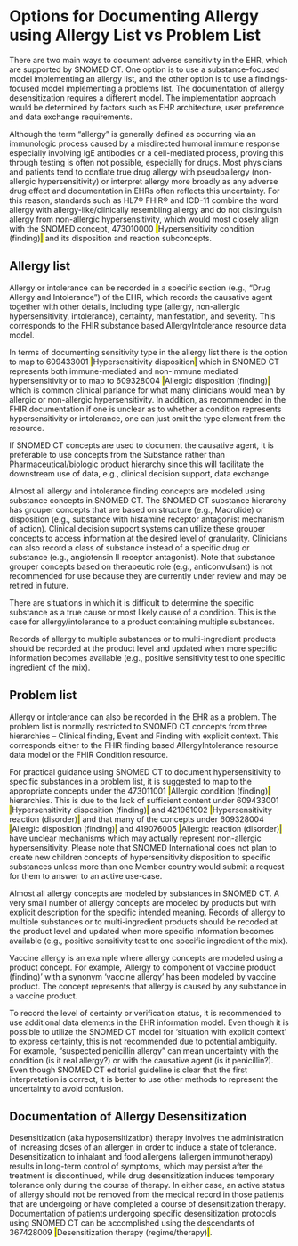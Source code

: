 # Options for Documenting Allergy using Allergy List vs Problem List

There are two main ways to document adverse sensitivity in the EHR, which are supported by SNOMED CT. One option is to use a substance-focused model implementing an allergy list, and the other option is to use a findings-focused model implementing a problems list. The documentation of allergy desensitization requires a different model. The implementation approach would be determined by factors such as EHR architecture, user preference and data exchange requirements.

Although the term “allergy” is generally defined as occurring via an immunologic process caused by a misdirected humoral immune response especially involving IgE antibodies or a cell-mediated process, proving this through testing is often not possible, especially for drugs. Most physicians and patients tend to conflate true drug allergy with pseudoallergy (non-allergic hypersensitivity) or interpret allergy more broadly as any adverse drug effect and documentation in EHRs often reflects this uncertainty. For this reason, standards such as HL7® FHIR® and ICD-11 combine the word allergy with allergy-like/clinically resembling allergy and do not distinguish allergy from non-allergic hypersensitivity, which would most closely align with the SNOMED concept, 473010000 <mark style="color:blue;">|</mark>Hypersensitivity condition (finding)<mark style="color:blue;">|</mark> and its disposition and reaction subconcepts.

## Allergy list

Allergy or intolerance can be recorded in a specific section (e.g., “Drug Allergy and Intolerance”) of the EHR, which records the causative agent together with other details, including type (allergy, non-allergic hypersensitivity, intolerance), certainty, manifestation, and severity. This corresponds to the FHIR substance based AllergyIntolerance resource data model.

In terms of documenting sensitivity type in the allergy list there is the option to map to 609433001 <mark style="color:blue;">|</mark>Hypersensitivity disposition<mark style="color:blue;">|</mark> which in SNOMED CT represents both immune-mediated and non-immune mediated hypersensitivity or to map to 609328004 <mark style="color:blue;">|</mark>Allergic disposition (finding)<mark style="color:blue;">|</mark> which is common clinical parlance for what many clinicians would mean by allergic or non-allergic hypersensitivity. In addition, as recommended in the FHIR documentation if one is unclear as to whether a condition represents hypersensitivity or intolerance, one can just omit the type element from the resource.

If SNOMED CT concepts are used to document the causative agent, it is preferable to use concepts from the Substance rather than Pharmaceutical/biologic product hierarchy since this will facilitate the downstream use of data, e.g., clinical decision support, data exchange.

Almost all allergy and intolerance finding concepts are modeled using substance concepts in SNOMED CT. The SNOMED CT substance hierarchy has grouper concepts that are based on structure (e.g., Macrolide) or disposition (e.g., substance with histamine receptor antagonist mechanism of action). Clinical decision support systems can utilize these grouper concepts to access information at the desired level of granularity. Clinicians can also record a class of substance instead of a specific drug or substance (e.g., angiotensin II receptor antagonist). Note that substance grouper concepts based on therapeutic role (e.g., anticonvulsant) is not recommended for use because they are currently under review and may be retired in future.

There are situations in which it is difficult to determine the specific substance as a true cause or most likely cause of a condition. This is the case for allergy/intolerance to a product containing multiple substances.

Records of allergy to multiple substances or to multi-ingredient products should be recorded at the product level and updated when more specific information becomes available (e.g., positive sensitivity test to one specific ingredient of the mix).

## Problem list

Allergy or intolerance can also be recorded in the EHR as a problem. The problem list is normally restricted to SNOMED CT concepts from three hierarchies – Clinical finding, Event and Finding with explicit context. This corresponds either to the FHIR finding based AllergyIntolerance resource data model or the FHIR Condition resource.

For practical guidance using SNOMED CT to document hypersensitivity to specific substances in a problem list, it is suggested to map to the appropriate concepts under the 473011001 <mark style="color:blue;">|</mark>Allergic condition (finding)<mark style="color:blue;">|</mark> hierarchies. This is due to the lack of sufficient content under 609433001 <mark style="color:blue;">|</mark>Hypersensitivity disposition (finding)<mark style="color:blue;">|</mark> and 421961002 <mark style="color:blue;">|</mark>Hypersensitivity reaction (disorder)<mark style="color:blue;">|</mark> and that many of the concepts under 609328004 <mark style="color:blue;">|</mark>Allergic disposition (finding)<mark style="color:blue;">|</mark> and 419076005 <mark style="color:blue;">|</mark>Allergic reaction (disorder)<mark style="color:blue;">|</mark> have unclear mechanisms which may actually represent non-allergic hypersensitivity. Please note that SNOMED International does not plan to create new children concepts of hypersensitivity disposition to specific substances unless more than one Member country would submit a request for them to answer to an active use-case.

Almost all allergy concepts are modeled by substances in SNOMED CT. A very small number of allergy concepts are modeled by products but with explicit description for the specific intended meaning. Records of allergy to multiple substances or to multi-ingredient products should be recoded at the product level and updated when more specific information becomes available (e.g., positive sensitivity test to one specific ingredient of the mix).

Vaccine allergy is an example where allergy concepts are modeled using a product concept. For example, ‘Allergy to component of vaccine product (finding)’ with a synonym ‘vaccine allergy’ has been modeled by vaccine product. The concept represents that allergy is caused by any substance in a vaccine product.

To record the level of certainty or verification status, it is recommended to use additional data elements in the EHR information model. Even though it is possible to utilize the SNOMED CT model for ‘situation with explicit context’ to express certainty, this is not recommended due to potential ambiguity. For example, “suspected penicillin allergy” can mean uncertainty with the condition (is it real allergy?) or with the causative agent (is it penicillin?). Even though SNOMED CT editorial guideline is clear that the first interpretation is correct, it is better to use other methods to represent the uncertainty to avoid confusion.

## Documentation of Allergy Desensitization

Desensitization (aka hyposensitization) therapy involves the administration of increasing doses of an allergen in order to induce a state of tolerance. Desensitization to inhalant and food allergens (allergen immunotherapy) results in long-term control of symptoms, which may persist after the treatment is discontinued, while drug desensitization induces temporary tolerance only during the course of therapy. In either case, an active status of allergy should not be removed from the medical record in those patients that are undergoing or have completed a course of desensitization therapy. Documentation of patients undergoing specific desensitization protocols using SNOMED CT can be accomplished using the descendants of 367428009 <mark style="color:blue;">|</mark>Desensitization therapy (regime/therapy)<mark style="color:blue;">|</mark>.

